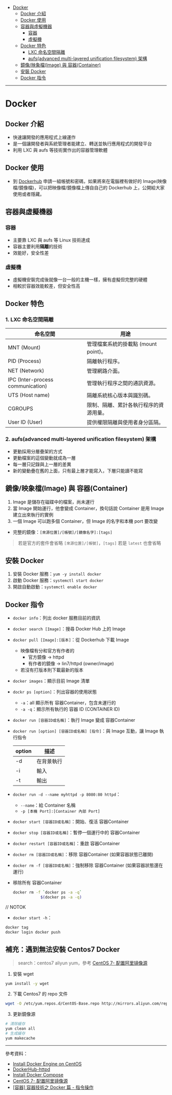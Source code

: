* [Docker]()
    - [Docker 介紹]()
    - [Docker 使用]()
    - [容器與虛擬機器]()
        - [容器]()
        - [虛擬機]()
    - [Docker 特色]()
        - [LXC 命名空間隔離]()
        - [aufs(advanced multi-layered unification filesystem) 架構]()
    - [鏡像/映象檔(Image) 與 容器(Container)]()
    - [安裝 Docker]()
    - [Docker 指令]()
---
# Docker
## Docker 介紹
* 快速讓開發的應用程式上線運作
* 是一個讓開發者與系統管理者能建立、轉送並執行應用程式的開發平台
* 利用 LXC 與 aufs 等技術實作出的容器管理軟體
## Docker 使用
* 到 [Dockerhub](https://hub.docker.com/) 申請一組帳號和密碼，如果將來在電腦裡有做好的 Image(映像檔/鏡像檔)，可以把映像檔/鏡像檔上傳自自己的 Dockerhub 上，公開給大家使用或者隱藏。
## 容器與虛擬機器
### 容器
* 主要靠 LXC 與 aufs 等 Linux 技術達成
* 容器主要利用**隔離**的技術
* 效能好，安全性差
### 虛擬機
* 虛擬機安裝完成後就像一台一般的主機一樣，擁有虛擬但完整的硬體
* 相較於容器效能較差，但安全性高

## Docker 特色
### 1. LXC 命名空間隔離

命名空間|用途
-|-
MNT (Mount)|管理檔案系統的掛載點 (mount point)。
PID (Process)|隔離執行程序。
NET (Network)|管理網路介面。
IPC (Inter-process communication)|管理執行程序之間的通訊資源。
UTS (Host name)|隔離系統核心版本與識別碼。
CGROUPS|限制、隔離、累計各執行程序的資源用量。
User ID (User)|提供權限隔離與使用者身分區隔。

### 2. aufs(advanced multi-layered unification filesystem) 架構
* 更動採用分層疊架的方式
* 更動檔案的這個變動就成為一層
* 每一層只記錄與上一層的差異
* 新的變動疊在舊的上面，只有最上層才能寫入，下層只能讀不能寫

## 鏡像/映象檔(Image) 與 容器(Container)
1. Image 是儲存在磁碟中的檔案，尚未運行
2. 當 Image 開始運行，他會變成 Container，換句話說 Container 是用 Image 建立出來執行的實例
3. 一個 Image 可以跑多個 Container，但 Image 的名字和本機 port 要改變

* 完整的鏡像：`[來源位置]/[帳號]/[鏡像名字]:[tags]`
> 若是官方的套件會省略 `[來源位置]/[帳號]`，`[tags]` 若是 `latest` 也會省略

## 安裝 Docker
1. 安裝 Docker 服務：`yum -y install docker`
2. 啟動 Docker 服務：`systemctl start docker`
3. 開啟自動啟動：`systemctl enable docker`
## Docker 指令
* `docker info`：列出 docker 服務目前的資訊
* `docker search [Image]`：搜尋 Docker Hub 上的 Image
* `docker pull [Image]:[版本]`：從 Dockerhub 下載 Image
    - 映像檔有分和官方有作者的
        - 官方鏡像 -> httpd
        - 有作者的鏡像 -> lin7/httpd (owner/image)
    - 若沒有打版本則下載最新的版本
* `docker images`：顯示目前 Image 清單
* `dockr ps [option]`：列出容器的使用狀態
    - `-a`：all 顯示所有 容器Container，包含未運行的
    - `-a -q`：顯示所有執行的 容器 ID (CONTAINER ID)
* `docker run [容器ID或名稱]`：執行 Image 變成 容器Container
* `docker run [option] [容器ID或名稱] [指令]`：與 Image 互動，讓 Image 執行指令

    option|描述
    -|-
    -d|在背景執行
    -i|輸入
    -t|輸出

* `docker run -d --name myhttpd -p 8080:80 httpd`：
    - `--name`：給 Container 名稱
    - `-p [本機 Port]:[Container 內部 Port]`
* `docker start [容器ID或名稱]`：開始、復活 容器Container
* `docker stop [容器ID或名稱]`：暫停一個運行中的 容器Container
* `docker restart [容器ID或名稱]`：重啟 容器Container
* `docker rm [容器ID或名稱]`：移除 容器Container (如果容器狀態已離開)
* `docker rm -f [容器ID或名稱]`：強制移除 容器Container (如果容器狀態還在運行)
* 移除所有 容器Container
    ```sh
    docker rm -f `docker ps -a -q`
                $(docker ps -a -q)
    ```
// NOTOK
* `docker start -h`：
```sh
docker tag
docker login docker push
```

## 補充：遇到無法安裝 Centos7 Docker
> search：centos7 aliyun yum，參考 [CentOS 7- 配置阿里镜像源](https://developer.aliyun.com/article/704987)
1. 安裝 wget
```sh
yum install -y wget
```
2. 下載 Centos7 的 repo 文件
```sh
wget -O /etc/yum.repos.d/CentOS-Base.repo http://mirrors.aliyun.com/repo/Centos-7.repo
```
3. 更新鏡像源
```sh
# 清除緩存
yum clean all
# 生成緩存
yum makecache
```
---
參考資料：
- [Install Docker Engine on CentOS](https://docs.docker.com/engine/install/centos/)
- [DockerHub-httpd](https://hub.docker.com/_/httpd)
- [Install Docker Compose](https://docs.docker.com/compose/install/)
- [CentOS 7- 配置阿里镜像源](https://developer.aliyun.com/article/704987)
- [[容器] 容器技術之 Docker 篇 - 指令操作](https://blog.kevinyang.net/2020/07/31/docker-101-note-2/)
